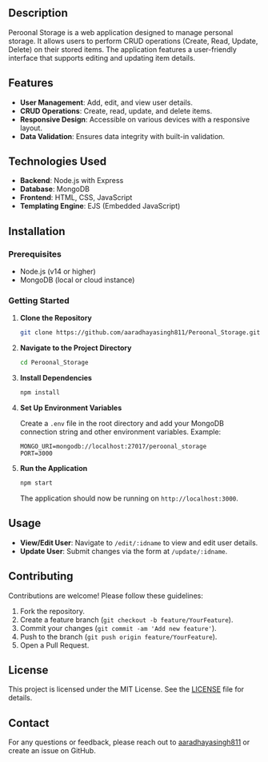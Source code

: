 
## Description

Peroonal Storage is a web application designed to manage personal storage. It allows users to perform CRUD operations (Create, Read, Update, Delete) on their stored items. The application features a user-friendly interface that supports editing and updating item details.

## Features

- **User Management**: Add, edit, and view user details.
- **CRUD Operations**: Create, read, update, and delete items.
- **Responsive Design**: Accessible on various devices with a responsive layout.
- **Data Validation**: Ensures data integrity with built-in validation.

## Technologies Used

- **Backend**: Node.js with Express
- **Database**: MongoDB
- **Frontend**: HTML, CSS, JavaScript
- **Templating Engine**: EJS (Embedded JavaScript)

## Installation

### Prerequisites

- Node.js (v14 or higher)
- MongoDB (local or cloud instance)

### Getting Started

1. **Clone the Repository**

   ```bash
   git clone https://github.com/aaradhayasingh811/Peroonal_Storage.git
   ```

2. **Navigate to the Project Directory**

   ```bash
   cd Peroonal_Storage
   ```

3. **Install Dependencies**

   ```bash
   npm install
   ```

4. **Set Up Environment Variables**

   Create a `.env` file in the root directory and add your MongoDB connection string and other environment variables. Example:

   ```
   MONGO_URI=mongodb://localhost:27017/peroonal_storage
   PORT=3000
   ```

5. **Run the Application**

   ```bash
   npm start
   ```

   The application should now be running on `http://localhost:3000`.

## Usage

- **View/Edit User**: Navigate to `/edit/:idname` to view and edit user details.
- **Update User**: Submit changes via the form at `/update/:idname`.

## Contributing

Contributions are welcome! Please follow these guidelines:

1. Fork the repository.
2. Create a feature branch (`git checkout -b feature/YourFeature`).
3. Commit your changes (`git commit -am 'Add new feature'`).
4. Push to the branch (`git push origin feature/YourFeature`).
5. Open a Pull Request.

## License

This project is licensed under the MIT License. See the [LICENSE](https://github.com/aaradhayasingh811/Peroonal_Storage/blob/main/LICENSE) file for details.

## Contact

For any questions or feedback, please reach out to [aaradhayasingh811](mailto:aaradhayasingh811@gmail.com) or create an issue on GitHub.
